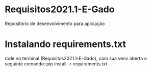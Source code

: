 # Requisitos2021.1-E-Gado
Repositório de desenvolvimento para aplicação

# Instalando requirements.txt
rode no terminal (Requisitos2021.1-E-Gado), com sua venv aberta o seguinte comando:
pip install -r requirements.txt